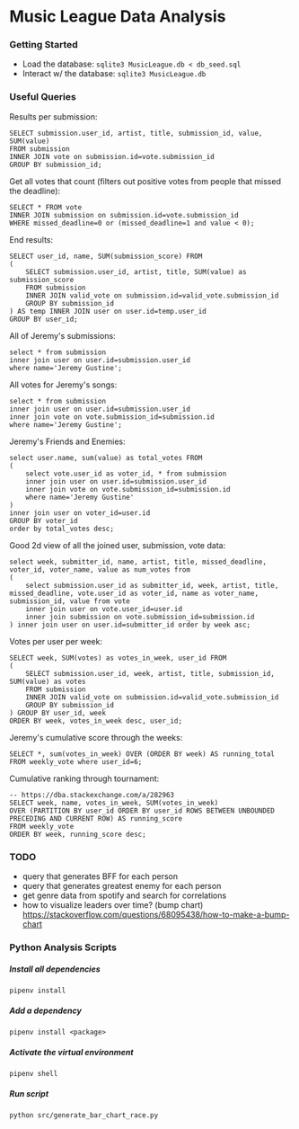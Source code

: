 # Music League Data Analysis

### Getting Started

- Load the database: `sqlite3 MusicLeague.db < db_seed.sql`
- Interact w/ the database: `sqlite3 MusicLeague.db`


### Useful Queries

Results per submission:
```
SELECT submission.user_id, artist, title, submission_id, value, SUM(value)
FROM submission
INNER JOIN vote on submission.id=vote.submission_id
GROUP BY submission_id;
```

Get all votes that count (filters out positive votes from people that missed the deadline):
```
SELECT * FROM vote
INNER JOIN submission on submission.id=vote.submission_id
WHERE missed_deadline=0 or (missed_deadline=1 and value < 0);
```

End results:
```
SELECT user_id, name, SUM(submission_score) FROM
(
	SELECT submission.user_id, artist, title, SUM(value) as submission_score
	FROM submission
	INNER JOIN valid_vote on submission.id=valid_vote.submission_id
	GROUP BY submission_id
) AS temp INNER JOIN user on user.id=temp.user_id
GROUP BY user_id;
```

All of Jeremy's submissions:
```
select * from submission
inner join user on user.id=submission.user_id
where name='Jeremy Gustine';
```

All votes for Jeremy's songs:
```
select * from submission
inner join user on user.id=submission.user_id
inner join vote on vote.submission_id=submission.id
where name='Jeremy Gustine';
```

Jeremy's Friends and Enemies:
```
select user.name, sum(value) as total_votes FROM
(
	select vote.user_id as voter_id, * from submission
	inner join user on user.id=submission.user_id
	inner join vote on vote.submission_id=submission.id
	where name='Jeremy Gustine'
)
inner join user on voter_id=user.id
GROUP BY voter_id
order by total_votes desc;
```

Good 2d view of all the joined user, submission, vote data:
```
select week, submitter_id, name, artist, title, missed_deadline, voter_id, voter_name, value as num_votes from 
(
	select submission.user_id as submitter_id, week, artist, title, missed_deadline, vote.user_id as voter_id, name as voter_name, submission_id, value from vote
	inner join user on vote.user_id=user.id
	inner join submission on vote.submission_id=submission.id
) inner join user on user.id=submitter_id order by week asc;
```

Votes per user per week:
```
SELECT week, SUM(votes) as votes_in_week, user_id FROM
(
    SELECT submission.user_id, week, artist, title, submission_id, SUM(value) as votes
    FROM submission
    INNER JOIN valid_vote on submission.id=valid_vote.submission_id
    GROUP BY submission_id
) GROUP BY user_id, week
ORDER BY week, votes_in_week desc, user_id;
```

Jeremy's cumulative score through the weeks:
```
SELECT *, sum(votes_in_week) OVER (ORDER BY week) AS running_total
FROM weekly_vote where user_id=6;
```

Cumulative ranking through tournament:
```
-- https://dba.stackexchange.com/a/282963
SELECT week, name, votes_in_week, SUM(votes_in_week) 
OVER (PARTITION BY user_id ORDER BY user_id ROWS BETWEEN UNBOUNDED PRECEDING AND CURRENT ROW) AS running_score 
FROM weekly_vote
ORDER BY week, running_score desc;
```

### TODO

- query that generates BFF for each person
- query that generates greatest enemy for each person
- get genre data from spotify and search for correlations
- how to visualize leaders over time? (bump chart) https://stackoverflow.com/questions/68095438/how-to-make-a-bump-chart

### Python Analysis Scripts

##### Install all dependencies

```
pipenv install
```

##### Add a dependency

```
pipenv install <package>
```

##### Activate the virtual environment

```
pipenv shell
```

##### Run script

```
python src/generate_bar_chart_race.py
```